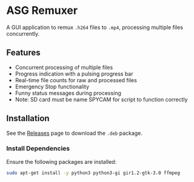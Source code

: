 # ASG Remuxer

A GUI application to remux `.h264` files to `.mp4`, processing multiple files concurrently.

## Features

- Concurrent processing of multiple files
- Progress indication with a pulsing progress bar
- Real-time file counts for raw and processed files
- Emergency Stop functionality
- Funny status messages during processing
- Note: SD card must be name SPYCAM for script to function correctly

## Installation

See the [Releases](https://github.com/ASG-Investigations/asg-remuxer/releases) page to download the `.deb` package.

### Install Dependencies

Ensure the following packages are installed:

```bash
sudo apt-get install -y python3 python3-gi gir1.2-gtk-3.0 ffmpeg


